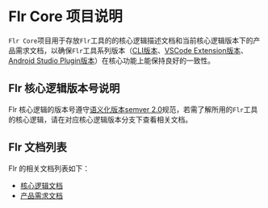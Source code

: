 # Flr Core 项目说明

`Flr Core`项目用于存放`Flr`工具的的核心逻辑描述文档和当前核心逻辑版本下的产品需求文档，以确保`Flr`工具系列版本（[CLI版本](https://github.com/Fly-Mix/flr-cli)、[VSCode Extension版本](https://github.com/Fly-Mix/flr-vscode-extension)、[Android Studio Plugin版本](https://github.com/Fly-Mix/flr-as-plugin)）在核心功能上能保持良好的一致性。



## Flr 核心逻辑版本号说明

Flr 核心逻辑的版本号遵守[语义化版本semver 2.0](http://semver.org/)规范，若需了解所用的`Flr`工具的核心逻辑，请在对应核心逻辑版本分支下查看相关文档。



## Flr 文档列表

Flr 的相关文档列表如下：

- [核心逻辑文档](./CLD/README.md)
- [产品需求文档](./PRD/README.md)



